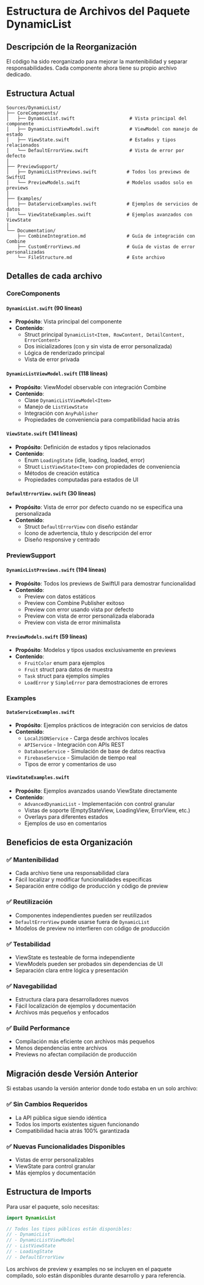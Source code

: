 # Estructura de Archivos del Paquete DynamicList

## Descripción de la Reorganización

El código ha sido reorganizado para mejorar la mantenibilidad y separar responsabilidades. Cada componente ahora tiene su propio archivo dedicado.

## Estructura Actual

```
Sources/DynamicList/
├── CoreComponents/
│   ├── DynamicList.swift                    # Vista principal del componente
│   ├── DynamicListViewModel.swift           # ViewModel con manejo de estado
│   ├── ViewState.swift                      # Estados y tipos relacionados
│   └── DefaultErrorView.swift               # Vista de error por defecto
│
├── PreviewSupport/
│   ├── DynamicListPreviews.swift           # Todos los previews de SwiftUI
│   └── PreviewModels.swift                 # Modelos usados solo en previews
│
├── Examples/
│   ├── DataServiceExamples.swift           # Ejemplos de servicios de datos
│   └── ViewStateExamples.swift             # Ejemplos avanzados con ViewState
│
└── Documentation/
    ├── CombineIntegration.md               # Guía de integración con Combine
    ├── CustomErrorViews.md                 # Guía de vistas de error personalizadas
    └── FileStructure.md                    # Este archivo
```

## Detalles de cada archivo

### CoreComponents

#### `DynamicList.swift` (90 líneas)
- **Propósito**: Vista principal del componente
- **Contenido**:
  - Struct principal `DynamicList<Item, RowContent, DetailContent, ErrorContent>`
  - Dos inicializadores (con y sin vista de error personalizada)
  - Lógica de renderizado principal
  - Vista de error privada

#### `DynamicListViewModel.swift` (118 líneas)
- **Propósito**: ViewModel observable con integración Combine
- **Contenido**:
  - Clase `DynamicListViewModel<Item>`
  - Manejo de `ListViewState`
  - Integración con `AnyPublisher`
  - Propiedades de conveniencia para compatibilidad hacia atrás

#### `ViewState.swift` (141 líneas)
- **Propósito**: Definición de estados y tipos relacionados
- **Contenido**:
  - Enum `LoadingState` (idle, loading, loaded, error)
  - Struct `ListViewState<Item>` con propiedades de conveniencia
  - Métodos de creación estática
  - Propiedades computadas para estados de UI

#### `DefaultErrorView.swift` (30 líneas)
- **Propósito**: Vista de error por defecto cuando no se especifica una personalizada
- **Contenido**:
  - Struct `DefaultErrorView` con diseño estándar
  - Ícono de advertencia, título y descripción del error
  - Diseño responsive y centrado

### PreviewSupport

#### `DynamicListPreviews.swift` (194 líneas)
- **Propósito**: Todos los previews de SwiftUI para demostrar funcionalidad
- **Contenido**:
  - Preview con datos estáticos
  - Preview con Combine Publisher exitoso
  - Preview con error usando vista por defecto
  - Preview con vista de error personalizada elaborada
  - Preview con vista de error minimalista

#### `PreviewModels.swift` (59 líneas)
- **Propósito**: Modelos y tipos usados exclusivamente en previews
- **Contenido**:
  - `FruitColor` enum para ejemplos
  - `Fruit` struct para datos de muestra
  - `Task` struct para ejemplos simples
  - `LoadError` y `SimpleError` para demostraciones de errores

### Examples

#### `DataServiceExamples.swift`
- **Propósito**: Ejemplos prácticos de integración con servicios de datos
- **Contenido**:
  - `LocalJSONService` - Carga desde archivos locales
  - `APIService` - Integración con APIs REST
  - `DatabaseService` - Simulación de base de datos reactiva
  - `FirebaseService` - Simulación de tiempo real
  - Tipos de error y comentarios de uso

#### `ViewStateExamples.swift`
- **Propósito**: Ejemplos avanzados usando ViewState directamente
- **Contenido**:
  - `AdvancedDynamicList` - Implementación con control granular
  - Vistas de soporte (EmptyStateView, LoadingView, ErrorView, etc.)
  - Overlays para diferentes estados
  - Ejemplos de uso en comentarios

## Beneficios de esta Organización

### ✅ **Mantenibilidad**
- Cada archivo tiene una responsabilidad clara
- Fácil localizar y modificar funcionalidades específicas
- Separación entre código de producción y código de preview

### ✅ **Reutilización**
- Componentes independientes pueden ser reutilizados
- `DefaultErrorView` puede usarse fuera de `DynamicList`
- Modelos de preview no interfieren con código de producción

### ✅ **Testabilidad**
- ViewState es testeable de forma independiente
- ViewModels pueden ser probados sin dependencias de UI
- Separación clara entre lógica y presentación

### ✅ **Navegabilidad**
- Estructura clara para desarrolladores nuevos
- Fácil localización de ejemplos y documentación
- Archivos más pequeños y enfocados

### ✅ **Build Performance**
- Compilación más eficiente con archivos más pequeños
- Menos dependencias entre archivos
- Previews no afectan compilación de producción

## Migración desde Versión Anterior

Si estabas usando la versión anterior donde todo estaba en un solo archivo:

### ✅ **Sin Cambios Requeridos**
- La API pública sigue siendo idéntica
- Todos los imports existentes siguen funcionando
- Compatibilidad hacia atrás 100% garantizada

### ✅ **Nuevas Funcionalidades Disponibles**
- Vistas de error personalizables
- ViewState para control granular
- Más ejemplos y documentación

## Estructura de Imports

Para usar el paquete, solo necesitas:

```swift
import DynamicList

// Todos los tipos públicos están disponibles:
// - DynamicList
// - DynamicListViewModel  
// - ListViewState
// - LoadingState
// - DefaultErrorView
```

Los archivos de preview y examples no se incluyen en el paquete compilado, solo están disponibles durante desarrollo y para referencia.